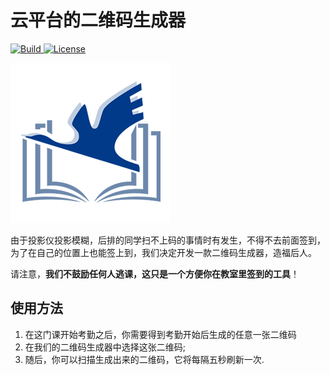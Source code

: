 # 云平台的二维码生成器

<p>
    <a href="https://www.python.org/">
        <img alt="Build" src="https://img.shields.io/badge/Python-3.9+-1f425f.svg?color=purple">
    </a>
    <a href="https://copyright.princeton.edu/policy">
        <img alt="License" src="https://img.shields.io/badge/License-MIT-blue">
    </a>
</p>

![teaser](teaser.png)

由于投影仪投影模糊，后排的同学扫不上码的事情时有发生，不得不去前面签到，为了在自己的位置上也能签上到，我们决定开发一款二维码生成器，造福后人。

请注意，**我们不鼓励任何人逃课，这只是一个方便你在教室里签到的工具**！

## 使用方法


1. 在这门课开始考勤之后，你需要得到考勤开始后生成的任意一张二维码
2. 在我们的二维码生成器中选择这张二维码;
3. 随后，你可以扫描生成出来的二维码，它将每隔五秒刷新一次.



